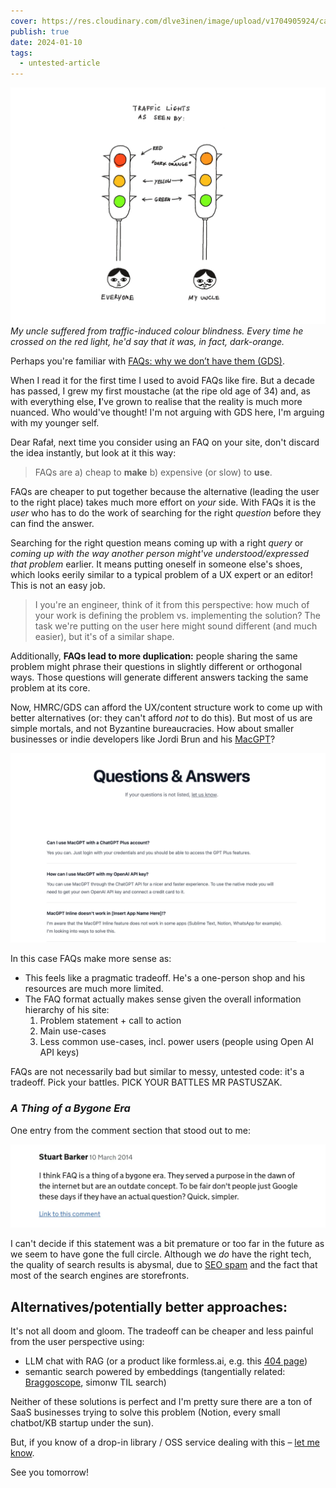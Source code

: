 ```yaml
---
cover: https://res.cloudinary.com/dlve3inen/image/upload/v1704905924/card-orange-traffic-lights_lcfl2q.png
publish: true
date: 2024-01-10
tags:
  - untested-article
---
```

![](my-uncle-dark-orange-traffic-lights.webp)
*My uncle suffered from traffic-induced colour blindness. Every time he crossed on the red light, he'd say that it was, in fact, dark-orange.*

Perhaps you're familiar with [FAQs: why we don’t have them (GDS)](https://gds.blog.gov.uk/2013/07/25/faqs-why-we-dont-have-them/).

When I read it for the first time I used to avoid FAQs like fire. But a decade has passed, I grew my first moustache (at the ripe old age of 34) and, as with everything else, **I**'ve grown to realise that the reality is much more nuanced. Who would've thought! I'm not arguing with GDS here, I'm arguing with my younger self.

Dear Rafał, next time you consider using an FAQ on your site, don't discard the idea instantly, but look at it this way:

> FAQs are a) cheap to **make** b) expensive (or slow) to **use**.

FAQs are cheaper to put together because the alternative (leading the user to the right place) takes much more effort on *your* side. With FAQs it is the *user* who has to do the work of searching for the right *question* before they can find the answer. 

Searching for the right question means coming up with a right *query* or *coming up with the way another person might've understood/expressed that problem* earlier. It means putting oneself in someone else's shoes, which looks eerily similar to a typical problem of a UX expert or an editor! This is not an easy job.

> I you're an engineer, think of it from this perspective: how much of your work is defining the problem vs. implementing the solution? The task we're putting on the user here might sound different (and much easier), but it's of a similar shape.

Additionally, **FAQs lead to more duplication:** people sharing the same problem might phrase their questions in slightly different or orthogonal ways. Those questions will generate different answers tacking the same problem at its core.

Now, HMRC/GDS can afford the UX/content structure work to come up with better alternatives (or: they can't afford *not* to do this). But most of us are simple mortals, and not Byzantine bureaucracies. How about smaller businesses or indie developers like Jordi Brun and his [MacGPT](https://www.macgpt.com)? 

![](mac-gpt-faq.webp)

In this case FAQs make more sense as:

- This feels like a pragmatic tradeoff. He's a one-person shop and his resources are much more limited.
- The FAQ format actually makes sense given the overall information hierarchy of his site:
	1. Problem statement + call to action
	2. Main use-cases
	3. Less common use-cases, incl. power users (people using Open AI API keys)

FAQs are not necessarily bad but similar to messy, untested code: it's a tradeoff. Pick your battles. PICK YOUR BATTLES MR PASTUSZAK.

###  *A Thing of a Bygone Era*

One entry from the comment section that stood out to me:

![](gds-faq-comment-a-bygone-era.webp)

I can't decide if this statement was a bit premature or too far in the future as we seem to have gone the full circle. Although we *do* have the right tech, the quality of search results is abysmal, due to [SEO spam](https://danluu.com/seo-spam/) and the fact that most of the search engines are storefronts.

## Alternatives/potentially better approaches:

It's not all doom and gloom. The tradeoff can be cheaper and less painful from the user perspective using:

- LLM chat with RAG (or a product like formless.ai, e.g. this [404 page](https://formless.ai/404)) 
- semantic search powered by embeddings (tangentially related: [Braggoscope](https://www.braggoscope.com), simonw TIL search)

Neither of these solutions is perfect and I'm pretty sure there are a ton of SaaS businesses trying to solve this problem (Notion, every small chatbot/KB startup under the sun). 

But, if you know of a drop-in library / OSS service dealing with this – [let me know](mailto:hello@sonnet.io).

See you tomorrow!



